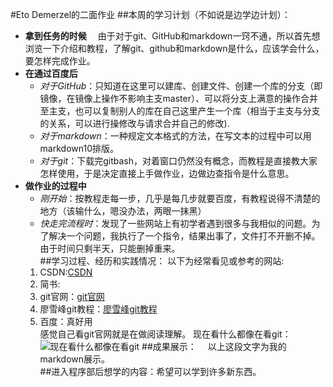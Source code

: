 #Eto Demerzel的二面作业
##本周的学习计划（不如说是边学边计划）：
  - **拿到任务的时候**
  &emsp;由于对于git、GitHub和markdown一窍不通，所以首先想浏览一下介绍和教程，了解git、github和markdown是什么，应该学会什么，要怎样完成作业。
  - **在通过百度后**
    - *对于GitHub*：只知道在这里可以建库、创建文件、创建一个库的分支（即镜像，在镜像上操作不影响主支master）、可以将分支上满意的操作合并至主支，也可以复制别人的库在自己这里产生一个库（相当于主支与分支的关系，可以进行操修改与请求合并自己的修改).   
    - *对于markdown*：一种规定文本格式的方法，在写文本的过程中可以用markdown10排版。     
    - *对于git*：下载完gitbash，对着窗口仍然没有概念，而教程是直接教大家怎样使用，于是决定直接上手做作业，边做边查指令是什么意思。    
  - **做作业的过程中**  
    - *刚开始*：按教程走每一步，几乎是每几步就要百度，有教程说得不清楚的地方（该输什么，嗯没办法，两眼一抹黑）  
    - *快走完流程时*：发现了一些网站上有初学者遇到很多与我相似的问题。为了解决一个问题，我执行了一个指令，结果出事了，文件打不开删不掉。由于时间只剩半天，只能删掉重来。  
##学习过程、经历和实践情况：
  以下为经常看见或参考的网站:  
    1. CSDN:[CSDN](https://www.csdn.net/)  
    2. 简书:  
    3. git官网：[git官网](https://git-scm.com/)  
    4. 廖雪峰git教程：[廖雪峰git教程](https://www.liaoxuefeng.com/wiki/896043488029600)  
    5. 百度：真好用  
   感觉自己看git官网就是在做阅读理解。
   现在看什么都像在看git：![现在看什么都像在看git](https://h5.qzone.qq.com/mqzone/profile?starttime=156906940441&hostuin=3538536443#slideView=true)
##成果展示：
 &emsp;以上这段文字为我的markdown展示。  
##进入程序部后想学的内容：希望可以学到许多新东西。  
